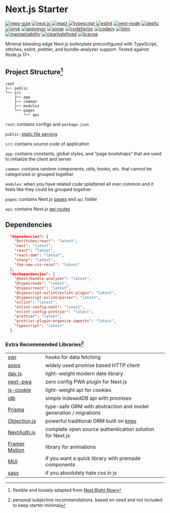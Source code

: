 # Next.js Starter

[![repo-size](https://img.shields.io/github/repo-size/strawhat-dev/next.js-starter)](https://github.com/strawhat-dev/next.js-starter/find/main) [![next.js](https://img.shields.io/github/package-json/dependency-version/strawhat-dev/next.js-starter/next)](https://www.npmjs.com/package/next) [![react](https://img.shields.io/github/package-json/dependency-version/strawhat-dev/next.js-starter/react)](https://www.npmjs.com/package/react) [![typescript](https://img.shields.io/github/package-json/dependency-version/strawhat-dev/next.js-starter/dev/typescript)](https://www.npmjs.com/package/typescript) [![eslint](https://img.shields.io/github/package-json/dependency-version/strawhat-dev/next.js-starter/dev/eslint)](https://www.npmjs.com/package/eslint) [![next-node](https://img.shields.io/node/v/next)](https://nodejs.org/en/about/releases/) [![depfu](https://badges.depfu.com/badges/79459e465122c0ad357e53dfe49ab41c/overview.svg)](https://depfu.com/github/strawhat-dev/next.js-starter?project_id=33382) [![snyk](https://snyk.io/test/github/strawhat-dev/next.js-starter/badge.svg)](https://snyk.io/test/github/strawhat-dev/next.js-starter) [![appveyor](https://ci.appveyor.com/api/projects/status/je68uo8584ifjw7r/branch/main?svg=true)](https://ci.appveyor.com/project/strawhat-dev/next-js-starter/branch/main) [![sonar](https://sonarcloud.io/api/project_badges/measure?project=strawhat-dev_next.js-starter&metric=alert_status)](https://sonarcloud.io/dashboard?id=strawhat-dev_next.js-starter) [![codefactor](https://www.codefactor.io/repository/github/strawhat-dev/next.js-starter/badge/main)](https://www.codefactor.io/repository/github/strawhat-dev/next.js-starter/overview/main) [![codacy](https://app.codacy.com/project/badge/Grade/429496063a00477c9c774fb7a68880e8)](https://www.codacy.com/gh/strawhat-dev/next.js-starter/dashboard?utm_source=github.com&utm_medium=referral&utm_content=strawhat-dev/next.js-starter&utm_campaign=Badge_Grade) [![lgtm](https://img.shields.io/lgtm/grade/javascript/g/strawhat-dev/next.js-starter.svg?logo=lgtm&logoWidth=18)](https://lgtm.com/projects/g/strawhat-dev/next.js-starter/context:javascript) [![maintainability](https://api.codeclimate.com/v1/badges/f2a22a5d2aca2011297d/maintainability)](https://codeclimate.com/github/strawhat-dev/next.js-starter/maintainability) [![clearlydefined](https://img.shields.io/clearlydefined/score/git/github/strawhat-dev/next.js-starter/67a8d71518777bbb8634d11c574a2021c5fc66fb)](https://clearlydefined.io/definitions/git/github/strawhat-dev/next.js-starter/67a8d71518777bbb8634d11c574a2021c5fc66fb) [![license](https://img.shields.io/github/license/strawhat-dev/next.js-starter)](https://github.com/strawhat-dev/next.js-starter/blob/main/LICENSE)

Minimal bleeding edge Next.js boilerplate preconfigured with TypeScript, stitches, eslint, prettier, and bundle-analyzer support. Tested against Node.js 17+.

## Project Structure[^1]

```text
root
├── public
└── src
    ├── app
    ├── common
    ├── modules
    └── pages
        └── api
```

`root`: contains configs and `package.json`

`public`: [static file serving](https://nextjs.org/docs/basic-features/static-file-serving)

`src`: contains source code of application

`app`: contains constants, global styles, and “page bootstraps” that are used to initialize the client and server

`common`: contains random components, utils, hooks, etc. that cannot be categorized or grouped together

`modules`: when you have related code splattered all over common and it feels like they could be grouped together

`pages`: contains Next.js [pages](https://nextjs.org/docs/basic-features/pages) and `api` folder

`api`: contains Next.js [api routes](https://nextjs.org/docs/api-routes/introduction)

## Dependencies

```json
  "dependencies": {
    "@stitches/react": "latest",
    "next": "latest",
    "react": "latest",
    "react-dom": "latest",
    "sharp": "latest",
    "the-new-css-reset": "latest"
  },
  "devDependencies": {
    "@next/bundle-analyzer": "latest",
    "@types/node": "latest",
    "@types/react": "latest",
    "@typescript-eslint/eslint-plugin": "latest",
    "@typescript-eslint/parser": "latest",
    "eslint": "latest",
    "eslint-config-next": "latest",
    "eslint-config-prettier": "latest",
    "prettier": "latest",
    "prettier-plugin-organize-imports": "latest",
    "typescript": "latest"
  }
```

### Extra Recommended Libraries[^2]

|                                                        |                                                                        |
| ------------------------------------------------------ | ---------------------------------------------------------------------- |
| [swr](https://github.com/vercel/swr)                   | hooks for data fetching                                                |
| [axios](https://github.com/axios/axios)                | widely used promise based HTTP client                                  |
| [day.js](https://github.com/iamkun/dayjs)              | light-weight modern date library                                       |
| [next-pwa](https://github.com/shadowwalker/next-pwa)   | zero config PWA plugin for Next.js                                     |
| [js-cookie](https://github.com/js-cookie/js-cookie)    | light-weight api for cookies                                           |
| [idb](https://github.com/jakearchibald/idb)            | simple IndexedDB api with promises                                     |
| [Prisma](https://github.com/prisma/prisma)             | type-safe ORM with abstraction and model generation / migrations       |
| [Objection.js](https://vincit.github.io/objection.js/) | powerful traditional ORM built on [knex](https://github.com/knex/knex) |
| [NextAuth.js](https://github.com/nextauthjs/next-auth) | complete open source authentication solution for Next.js               |
| [Framer Motion](https://github.com/framer/motion)      | library for animations                                                 |
| [MUI](https://github.com/mui-org/material-ui)          | if you want a quick library with premade components                    |
| [sass](https://github.com/sass/sass)                   | if you absolutely hate css in js                                       |

[^1]: flexible and loosely adapted from [Next Right Now](https://unlyed.github.io/next-right-now/reference/folder-structure)
[^2]: personal subjective recommendations. based on need and not included to keep starter minimal
